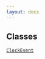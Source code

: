 ```yaml
---
layout: docs
---
```

## Classes

<a href="../object/ClockEvent.html#ClockEvent"
target="main"><code>ClockEvent</code></a>  
